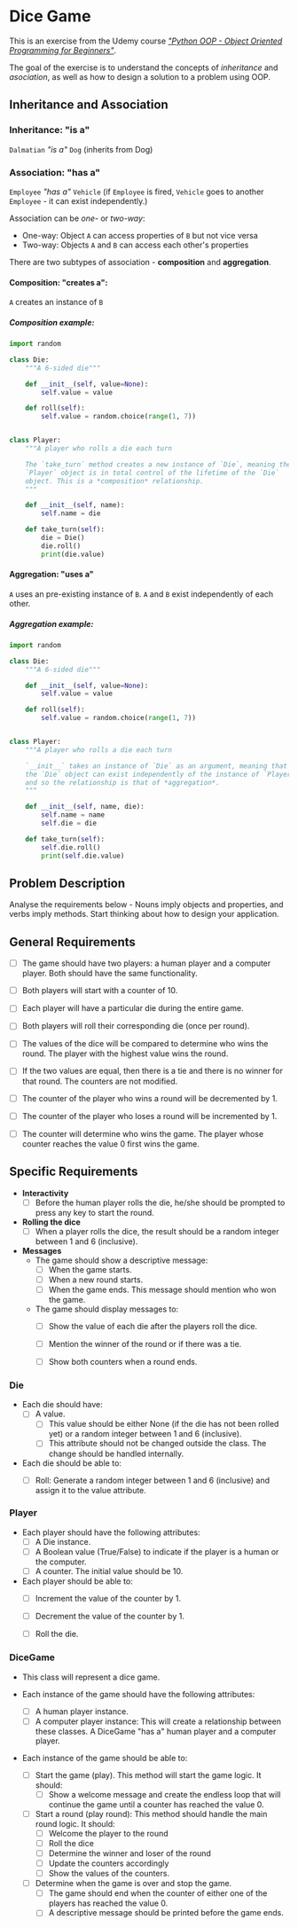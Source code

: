 # Dice Game


This is an exercise from the Udemy course
[*"Python OOP - Object Oriented Programming for
Beginners"*](https://www.udemy.com/course/python-object-oriented-programming-oop/learn/lecture/32919418#content).

The goal of the exercise is to understand the concepts of *inheritance*
and *asociation*, as well as how to design a solution to a problem
using OOP.


## Inheritance and Association

### Inheritance: "is a"

`Dalmatian` *"is a"* `Dog` (inherits from Dog)


### Association: "has a"

`Employee` *"has a"* `Vehicle` (if `Employee` is fired, `Vehicle` goes to
another `Employee` - it can exist independently.)

Association can be *one-* or *two-way*:

* One-way: Object `A` can access properties of `B` but not vice versa
* Two-way: Objects `A` and `B` can access each other's properties

There are two subtypes of association - **composition** and **aggregation**.


#### Composition: "creates a":

`A` creates an instance of `B`

##### Composition example:

```python
import random

class Die:
    """A 6-sided die"""

    def __init__(self, value=None):
        self.value = value

    def roll(self):
        self.value = random.choice(range(1, 7))


class Player:
    """A player who rolls a die each turn

    The `take_turn` method creates a new instance of `Die`, meaning the
    `Player` object is in total control of the lifetime of the `Die`
    object. This is a *composition* relationship.
    """

    def __init__(self, name):
        self.name = die

    def take_turn(self):
        die = Die()
        die.roll()
        print(die.value)

```


#### Aggregation: "uses a"

`A` uses an pre-existing instance of `B`. `A` and `B` exist independently
of each other.


##### Aggregation example:

```python
import random

class Die:
    """A 6-sided die"""

    def __init__(self, value=None):
        self.value = value

    def roll(self):
        self.value = random.choice(range(1, 7))


class Player:
    """A player who rolls a die each turn

    `__init__` takes an instance of `Die` as an argument, meaning that
    the `Die` object can exist independently of the instance of `Player`,
    and so the relationship is that of *aggregation*.
    """

    def __init__(self, name, die):
        self.name = name
        self.die = die

    def take_turn(self):
        self.die.roll()
        print(self.die.value)

```


## Problem Description

Analyse the requirements below - Nouns imply objects and properties, and
verbs imply methods. Start thinking about how to design your application.


## General Requirements

- [ ] The game should have two players: a human player and a computer
      player. Both should have the same functionality.
- [ ] Both players will start with a counter of 10.
- [ ] Each player will have a particular die during the entire game.
- [ ] Both players will roll their corresponding die (once per round).
- [ ] The values of the dice will be compared to determine who wins the
      round. The player with the highest value wins the round.
- [ ] If the two values are equal, then there is a tie and there is no
      winner for that round. The counters are not modified.
- [ ] The counter of the player who wins a round will be decremented by 1.
- [ ] The counter of the player who loses a round will be incremented by 1.
- [ ] The counter will determine who wins the game. The player whose
      counter reaches the value 0 first wins the game.


## Specific Requirements

* **Interactivity**
    - [ ] Before the human player rolls the die, he/she should be prompted
          to press any key to start the round.

* **Rolling the dice**
    - [ ] When a player rolls the dice, the result should be a random
          integer between 1 and 6 (inclusive).

* **Messages**
    * The game should show a descriptive message:
        - [ ] When the game starts.
        - [ ] When a new round starts.
        - [ ] When the game ends. This message should mention who won the game.
    * The game should display messages to:
        - [ ] Show the value of each die after the players roll the dice.
        - [ ] Mention the winner of the round or if there was a tie.
        - [ ] Show both counters when a round ends.


### Die

* Each die should have:
    - [ ] A value.
        - [ ] This value should be either None (if the die has not been
              rolled yet) or a random integer between 1 and 6 (inclusive).
        - [ ] This attribute should not be changed outside the class. The
              change should be handled internally.

* Each die should be able to:
    - [ ] Roll: Generate a random integer between 1 and 6 (inclusive)
          and assign it to the value attribute.


### Player

* Each player should have the following attributes:
    - [ ] A Die instance.
    - [ ] A Boolean value (True/False) to indicate if the player is a
          human or the computer.
    - [ ] A counter. The initial value should be 10.

* Each player should be able to:
    - [ ] Increment the value of the counter by 1.
    - [ ] Decrement the value of the counter by 1.
    - [ ] Roll the die.


### DiceGame

* This class will represent a dice game.

* Each instance of the game should have the following attributes:
    - [ ] A human player instance.
    - [ ] A computer player instance: This will create a relationship
          between these classes. A DiceGame "has a" human player and a
          computer player.

* Each instance of the game should be able to:
    - [ ] Start the game (play). This method will start the game
          logic. It should:
        - [ ] Show a welcome message and create the endless loop that
              will continue the game until a counter has reached the value 0.
    - [ ] Start a round (play round): This method should handle the main
          round logic. It should:
        - [ ] Welcome the player to the round
        - [ ] Roll the dice
        - [ ] Determine the winner and loser of the round
        - [ ] Update the counters accordingly
        - [ ] Show the values of the counters.
    - [ ] Determine when the game is over and stop the game.
        - [ ] The game should end when the counter of either one of
              the players has reached the value 0.
        - [ ] A descriptive message should be printed before the game ends.
